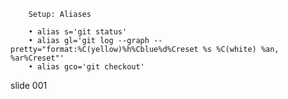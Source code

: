         Setup: Aliases

        • alias s='git status'
        • alias gl='git log --graph --pretty="format:%C(yellow)%h%Cblue%d%Creset %s %C(white) %an, %ar%Creset"'
        • alias gco='git checkout'

















































































slide 001
